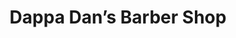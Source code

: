 ---
title: "Dappa Dan’s Barber Shop"
url: /north-richland-hills/dappa-dans-barber-shop/
shop: Friseur
---